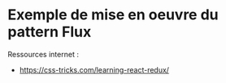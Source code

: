 # Exemple de mise en oeuvre du pattern Flux

Ressources internet :
*  https://css-tricks.com/learning-react-redux/
